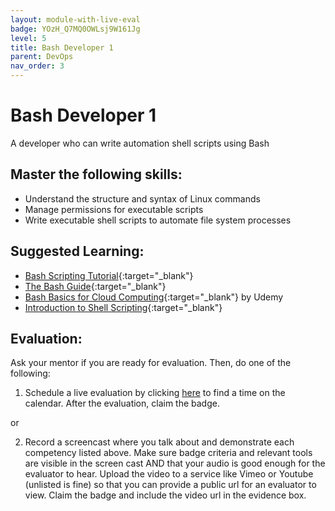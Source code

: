 ```yaml
---
layout: module-with-live-eval
badge: YOzH_Q7MQ0OWLsj9W161Jg
level: 5
title: Bash Developer 1
parent: DevOps
nav_order: 3
---
```

# Bash Developer 1

A developer who can write automation shell scripts using Bash

## Master the following skills:

- Understand the structure and syntax of Linux commands
- Manage permissions for executable scripts
- Write executable shell scripts to automate file system processes

## Suggested Learning:

- [Bash Scripting Tutorial](https://linuxconfig.org/bash-scripting-tutorial-for-beginners){:target="\_blank"}
- [The Bash Guide](https://guide.bash.academy/){:target="\_blank"}
- [Bash Basics for Cloud Computing](https://www.udemy.com/course/bash-basics-for-cloud-computing/){:target="\_blank"} by Udemy
- [Introduction to Shell Scripting](https://www.udemy.com/course/linux-shell-scripting-free/){:target="\_blank"}

## Evaluation:

Ask your mentor if you are ready for evaluation. Then, do one of the following:

1. Schedule a live evaluation by clicking [here](https://scheduling.growstrong.io/?badge=YOzH_Q7MQ0OWLsj9W161Jg) to find a time on the calendar. After the evaluation, claim the badge.

or

2. Record a screencast where you talk about and demonstrate each competency listed above. Make sure badge criteria and relevant tools are visible in the screen cast AND that your audio is good enough for the evaluator to hear. Upload the video to a service like Vimeo or Youtube (unlisted is fine) so that you can provide a public url for an evaluator to view. Claim the badge and include the video url in the evidence box.

